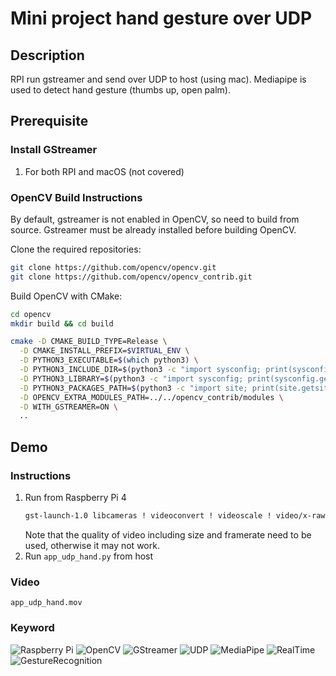 # Mini project hand gesture over UDP

## Description
RPI run gstreamer and send over UDP to host (using mac). Mediapipe is used to detect hand gesture (thumbs up, open palm).

## Prerequisite
### Install GStreamer
1. For both RPI and macOS (not covered)
### OpenCV Build Instructions
By default, gstreamer is not enabled in OpenCV, so need to build from source. Gstreamer must be already installed before building OpenCV.

Clone the required repositories:
```sh
git clone https://github.com/opencv/opencv.git
git clone https://github.com/opencv/opencv_contrib.git
```

Build OpenCV with CMake:
```sh
cd opencv
mkdir build && cd build

cmake -D CMAKE_BUILD_TYPE=Release \
  -D CMAKE_INSTALL_PREFIX=$VIRTUAL_ENV \
  -D PYTHON3_EXECUTABLE=$(which python3) \
  -D PYTHON3_INCLUDE_DIR=$(python3 -c "import sysconfig; print(sysconfig.get_path('include'))") \
  -D PYTHON3_LIBRARY=$(python3 -c "import sysconfig; print(sysconfig.get_config_var('LIBDIR'))") \
  -D PYTHON3_PACKAGES_PATH=$(python3 -c "import site; print(site.getsitepackages()[0])") \
  -D OPENCV_EXTRA_MODULES_PATH=../../opencv_contrib/modules \
  -D WITH_GSTREAMER=ON \
  ..
```

## Demo
### Instructions
1. Run from Raspberry Pi 4
    ```sh
    gst-launch-1.0 libcameras ! videoconvert ! videoscale ! video/x-raw, width=640, height=480, framerate=30/1 ! x264enc! rtph264pay ! udpsink host=192.168.x.x port=5000 sync=false
    ```
    Note that the quality of video including size and framerate need to be used, otherwise it may not work.
2. Run ```app_udp_hand.py``` from host

### Video
```app_udp_hand.mov```

### Keyword
![Raspberry Pi](https://img.shields.io/badge/-RaspberryPi-C51A4A?logo=raspberrypi&logoColor=white)
![OpenCV](https://img.shields.io/badge/-OpenCV-27338e?logo=opencv&logoColor=white)
![GStreamer](https://img.shields.io/badge/-GStreamer-009639?logo=gstreamer&logoColor=white)
![UDP](https://img.shields.io/badge/-UDP-blue)
![MediaPipe](https://img.shields.io/badge/-MediaPipe-orange)
![RealTime](https://img.shields.io/badge/-RealTime-red)
![GestureRecognition](https://img.shields.io/badge/-GestureRecognition-yellow)
